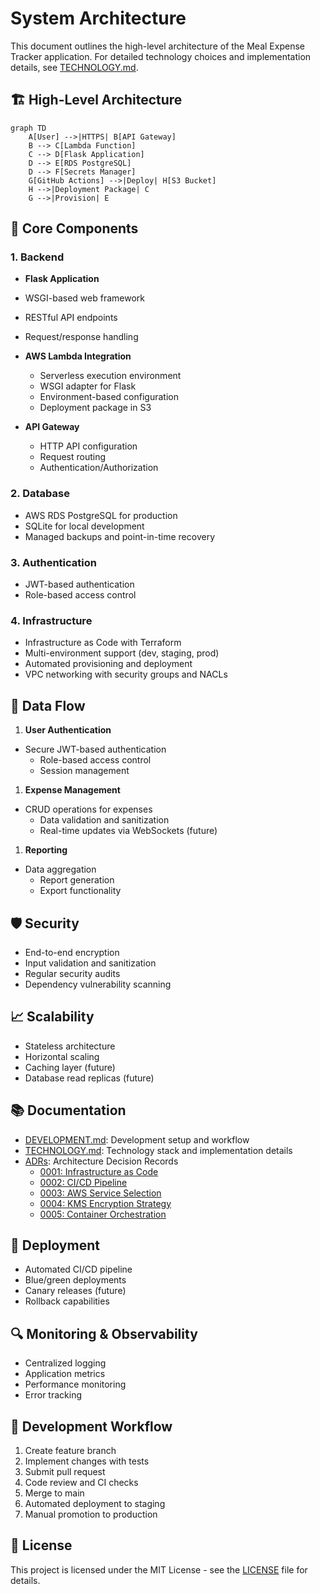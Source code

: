 # System Architecture

This document outlines the high-level architecture of the Meal Expense Tracker application. For detailed technology
choices and implementation details, see [TECHNOLOGY.md](TECHNOLOGY.md).

## 🏗 High-Level Architecture

```mermaid
graph TD
    A[User] -->|HTTPS| B[API Gateway]
    B --> C[Lambda Function]
    C --> D[Flask Application]
    D --> E[RDS PostgreSQL]
    D --> F[Secrets Manager]
    G[GitHub Actions] -->|Deploy| H[S3 Bucket]
    H -->|Deployment Package| C
    G -->|Provision| E
```

## 🧩 Core Components

### 1. Backend

- **Flask Application**
- WSGI-based web framework
- RESTful API endpoints
- Request/response handling

- **AWS Lambda Integration**

  - Serverless execution environment
  - WSGI adapter for Flask
  - Environment-based configuration
  - Deployment package in S3

- **API Gateway**
  - HTTP API configuration
  - Request routing
  - Authentication/Authorization

### 2. Database

- AWS RDS PostgreSQL for production
- SQLite for local development
- Managed backups and point-in-time recovery

### 3. Authentication

- JWT-based authentication
- Role-based access control

### 4. Infrastructure

- Infrastructure as Code with Terraform
- Multi-environment support (dev, staging, prod)
- Automated provisioning and deployment
- VPC networking with security groups and NACLs

## 🔄 Data Flow

1. **User Authentication**

- Secure JWT-based authentication
  - Role-based access control
  - Session management

1. **Expense Management**

- CRUD operations for expenses
  - Data validation and sanitization
  - Real-time updates via WebSockets (future)

1. **Reporting**

- Data aggregation
  - Report generation
  - Export functionality

## 🛡️ Security

- End-to-end encryption
- Input validation and sanitization
- Regular security audits
- Dependency vulnerability scanning

## 📈 Scalability

- Stateless architecture
- Horizontal scaling
- Caching layer (future)
- Database read replicas (future)

## 📚 Documentation

- [DEVELOPMENT.md](DEVELOPMENT.md): Development setup and workflow
- [TECHNOLOGY.md](TECHNOLOGY.md): Technology stack and implementation details
- [ADRs](architecture/decisions/): Architecture Decision Records
  - [0001: Infrastructure as Code](architecture/decisions/0001-infrastructure-as-code.md)
  - [0002: CI/CD Pipeline](architecture/decisions/0002-ci-cd-pipeline.md)
  - [0003: AWS Service Selection](architecture/decisions/0003-aws-service-selection.md)
  - [0004: KMS Encryption Strategy](architecture/decisions/0004-kms-encryption-strategy.md)
  - [0005: Container Orchestration](architecture/decisions/0005-container-orchestration.md)

## 🚀 Deployment

- Automated CI/CD pipeline
- Blue/green deployments
- Canary releases (future)
- Rollback capabilities

## 🔍 Monitoring & Observability

- Centralized logging
- Application metrics
- Performance monitoring
- Error tracking

## 🔄 Development Workflow

1. Create feature branch
2. Implement changes with tests
3. Submit pull request
4. Code review and CI checks
5. Merge to main
6. Automated deployment to staging
7. Manual promotion to production

## 📝 License

This project is licensed under the MIT License - see the [LICENSE](LICENSE) file for details.
